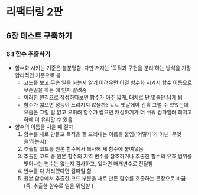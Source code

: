 # 리팩터링 2판
## 6장 테스트 구축하기

### 6.1 함수 추출하기
- 함수화 시키는 기준은 불분명함. 다만 저자는 '목적과 구현을 분리'하는 방식을 가장 합리적인 기준으로 봄
    - 코드를 보고 무슨 일을 하는지 알기 어려우면 이걸 함수화 시켜서 함수 이름으로 무슨일을 하는 애 인지 알려줌
    - 이러한 원칙으로 작성하다보면 함수가 아주 짧게, 대체로 단 몇줄만 남게 됨
    - 함수가 짧으면 성능이 느려지지 않을까? ㄴㄴ 옛날에야 간혹 그럴 수 있었는데 요즘은 그럴 일 없고 오히려 함수가 짧으면 캐싱하기가 더 쉬워 컴파일러 최저고하에 더 유리할 수 있음
- 함수의 이름을 지을 때 절차
    1. 함수를 새로 만들고 목적을 잘 드러내는 이름을 붙임('어떻게'가 아닌 '무엇을'하는지)
    2. 추출할 코드를 원본 함수에서 복사해 새 함수에 붙여넣음
    3. 추출한 코드 중 원본 함수의 지역 변수를 참조하거나 추출한 함수의 유효 범위를 벗어나는 변수는 없는지 검사하고, 있다면 매개변수로 전달함
    4. 변수를 다 처리했다면 컴파일 함
    5. 원본 함수에서 추출한 코드 부분을 새로 만든 함수를 호출하는 문장으로 바꿈(즉, 추출한 함수로 일을 위임함 )
